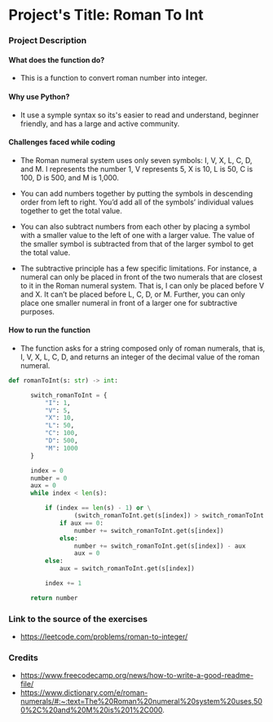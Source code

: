 # Project's Title: Roman To Int #

### Project Description ###

#### What does the function do? ####
* This is a function to convert roman number into integer.

#### Why use Python? ####
* It use a symple syntax so its's easier to read and understand, beginner friendly, and has a large and active community.

#### Challenges faced while coding ####
* The Roman numeral system uses only seven symbols: I, V, X, L, C, D, and M. I represents the number 1, V represents 5, X is 10, L is 50, C is 100, D is 500, and M is 1,000.

* You can add numbers together by putting the symbols in descending order from left to right. You’d add all of the symbols’ individual values together to get the total value.

* You can also subtract numbers from each other by placing a symbol with a smaller value to the left of one with a larger value. The value of the smaller symbol is subtracted from that of the larger symbol to get the total value.

* The subtractive principle has a few specific limitations. For instance, a numeral can only be placed in front of the two numerals that are closest to it in the Roman numeral system. That is, I can only be placed before V and X. It can’t be placed before L, C, D, or M. Further, you can only place one smaller numeral in front of a larger one for subtractive purposes.

#### How to run the function ####
* The function asks for a string composed only of roman numerals, that is, I, V, X, L, C, D, and returns an integer of the decimal value of the roman numeral.

```python
def romanToInt(s: str) -> int:

      switch_romanToInt = {
          "I": 1,
          "V": 5,
          "X": 10,
          "L": 50,
          "C": 100,
          "D": 500,
          "M": 1000
      }

      index = 0
      number = 0
      aux = 0
      while index < len(s):

          if (index == len(s) - 1) or \
                  (switch_romanToInt.get(s[index]) > switch_romanToInt.get(s[index+1])):
              if aux == 0:
                  number += switch_romanToInt.get(s[index])
              else:
                  number += switch_romanToInt.get(s[index]) - aux
                  aux = 0
          else:
              aux = switch_romanToInt.get(s[index])

          index += 1

      return number

```

### Link to the source of the exercises ###
* https://leetcode.com/problems/roman-to-integer/

### Credits ###
* https://www.freecodecamp.org/news/how-to-write-a-good-readme-file/
* https://www.dictionary.com/e/roman-numerals/#:~:text=The%20Roman%20numeral%20system%20uses,500%2C%20and%20M%20is%201%2C000.
